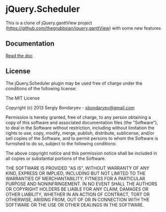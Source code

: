 jQuery.Scheduler
================
This is a clone of jQuery.ganttView project
(https://github.com/thegrubbsian/jquery.ganttView)
with some new features

Documentation
-------------

[Read the doc](doc/README.md)

License
-------
The jQuery.Scheduler plugin may be used free of charge under the conditions 
of the following license:

The MIT License

Copyright (c) 2013 Sergiy Bondaryev - sbondaryev@gmail.com

Permission is hereby granted, free of charge, to any person obtaining a copy
of this software and associated documentation files (the "Software"), to deal
in the Software without restriction, including without limitation the rights
to use, copy, modify, merge, publish, distribute, sublicense, and/or sell
copies of the Software, and to permit persons to whom the Software is
furnished to do so, subject to the following conditions:

The above copyright notice and this permission notice shall be included in
all copies or substantial portions of the Software.

THE SOFTWARE IS PROVIDED "AS IS", WITHOUT WARRANTY OF ANY KIND, EXPRESS OR
IMPLIED, INCLUDING BUT NOT LIMITED TO THE WARRANTIES OF MERCHANTABILITY,
FITNESS FOR A PARTICULAR PURPOSE AND NONINFRINGEMENT. IN NO EVENT SHALL THE
AUTHORS OR COPYRIGHT HOLDERS BE LIABLE FOR ANY CLAIM, DAMAGES OR OTHER
LIABILITY, WHETHER IN AN ACTION OF CONTRACT, TORT OR OTHERWISE, ARISING FROM,
OUT OF OR IN CONNECTION WITH THE SOFTWARE OR THE USE OR OTHER DEALINGS IN
THE SOFTWARE.
